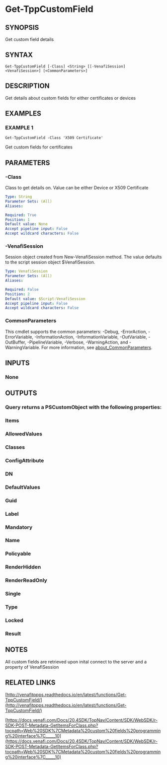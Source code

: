 # Get-TppCustomField

## SYNOPSIS
Get custom field details

## SYNTAX

```
Get-TppCustomField [-Class] <String> [[-VenafiSession] <VenafiSession>] [<CommonParameters>]
```

## DESCRIPTION
Get details about custom fields for either certificates or devices

## EXAMPLES

### EXAMPLE 1
```
Get-TppCustomField -Class 'X509 Certificate'
```

Get custom fields for certificates

## PARAMETERS

### -Class
Class to get details on.
Value can be either Device or X509 Certificate

```yaml
Type: String
Parameter Sets: (All)
Aliases:

Required: True
Position: 1
Default value: None
Accept pipeline input: False
Accept wildcard characters: False
```

### -VenafiSession
Session object created from New-VenafiSession method.
The value defaults to the script session object $VenafiSession.

```yaml
Type: VenafiSession
Parameter Sets: (All)
Aliases:

Required: False
Position: 2
Default value: $Script:VenafiSession
Accept pipeline input: False
Accept wildcard characters: False
```

### CommonParameters
This cmdlet supports the common parameters: -Debug, -ErrorAction, -ErrorVariable, -InformationAction, -InformationVariable, -OutVariable, -OutBuffer, -PipelineVariable, -Verbose, -WarningAction, and -WarningVariable. For more information, see [about_CommonParameters](http://go.microsoft.com/fwlink/?LinkID=113216).

## INPUTS

### None
## OUTPUTS

### Query returns a PSCustomObject with the following properties:
###     Items
###         AllowedValues
###         Classes
###         ConfigAttribute
###         DN
###         DefaultValues
###         Guid
###         Label
###         Mandatory
###         Name
###         Policyable
###         RenderHidden
###         RenderReadOnly
###         Single
###         Type
###     Locked
###     Result
## NOTES
All custom fields are retrieved upon inital connect to the server and a property of VenafiSession

## RELATED LINKS

[http://venafitppps.readthedocs.io/en/latest/functions/Get-TppCustomField/](http://venafitppps.readthedocs.io/en/latest/functions/Get-TppCustomField/)

[https://docs.venafi.com/Docs/20.4SDK/TopNav/Content/SDK/WebSDK/r-SDK-POST-Metadata-GetItemsForClass.php?tocpath=Web%20SDK%7CMetadata%20custom%20fields%20programming%20interface%7C_____10](https://docs.venafi.com/Docs/20.4SDK/TopNav/Content/SDK/WebSDK/r-SDK-POST-Metadata-GetItemsForClass.php?tocpath=Web%20SDK%7CMetadata%20custom%20fields%20programming%20interface%7C_____10)

